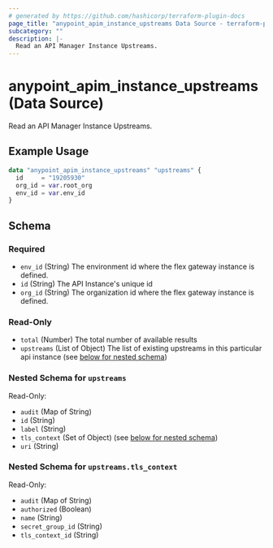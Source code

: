 ```yaml
---
# generated by https://github.com/hashicorp/terraform-plugin-docs
page_title: "anypoint_apim_instance_upstreams Data Source - terraform-provider-anypoint"
subcategory: ""
description: |-
  Read an API Manager Instance Upstreams.
---
```


# anypoint_apim_instance_upstreams (Data Source)

Read an API Manager Instance Upstreams.

## Example Usage

```terraform
data "anypoint_apim_instance_upstreams" "upstreams" {
  id     = "19205930"
  org_id = var.root_org
  env_id = var.env_id
}
```

<!-- schema generated by tfplugindocs -->
## Schema

### Required

- `env_id` (String) The environment id where the flex gateway instance is defined.
- `id` (String) The API Instance's unique id
- `org_id` (String) The organization id where the flex gateway instance is defined.

### Read-Only

- `total` (Number) The total number of available results
- `upstreams` (List of Object) The list of existing upstreams in this particular api instance (see [below for nested schema](#nestedatt--upstreams))

<a id="nestedatt--upstreams"></a>
### Nested Schema for `upstreams`

Read-Only:

- `audit` (Map of String)
- `id` (String)
- `label` (String)
- `tls_context` (Set of Object) (see [below for nested schema](#nestedobjatt--upstreams--tls_context))
- `uri` (String)

<a id="nestedobjatt--upstreams--tls_context"></a>
### Nested Schema for `upstreams.tls_context`

Read-Only:

- `audit` (Map of String)
- `authorized` (Boolean)
- `name` (String)
- `secret_group_id` (String)
- `tls_context_id` (String)


